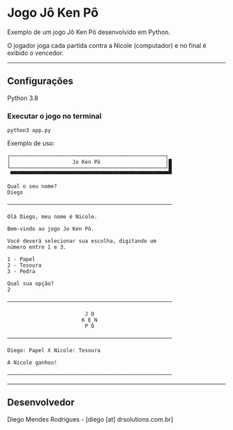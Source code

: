 # Jogo Jô Ken Pô

Exemplo de um jogo Jô Ken Pô desenvolvido em Python. 

O jogador joga cada partida contra a Nicole (computador) e no final é exibido o vencedor.

---

## Configurações

Python 3.8

### Executar o jogo no terminal

```
python3 app.py
```

Exemplo de uso:

```
┌──────────────────────────────────────────────────┐
│                    Jo Ken Pô                     │█
└──────────────────────────────────────────────────┘█
 ▀▀▀▀▀▀▀▀▀▀▀▀▀▀▀▀▀▀▀▀▀▀▀▀▀▀▀▀▀▀▀▀▀▀▀▀▀▀▀▀▀▀▀▀▀▀▀▀▀▀▀▀

Qual o seu nome?
Diego

─────────────────────────────────────────────────────

Olá Diego, meu nome é Nicole.

Bem-vindo ao jogo Jo Ken Pô.

Você deverá selecionar sua escolha, digitando um
número entre 1 e 3.

1 - Papel
2 - Tesoura
3 - Pedra

Qual sua opção?
2

─────────────────────────────────────────────────────

                         J O
                        K E N
                         P Ô

─────────────────────────────────────────────────────

Diego: Papel X Nicole: Tesoura

A Nicole ganhou!

─────────────────────────────────────────────────────
```

---

## Desenvolvedor

Diego Mendes Rodrigues - [diego [at] drsolutions.com.br]